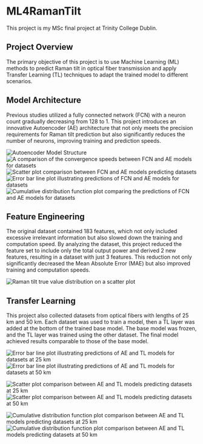 # ML4RamanTilt

This project is my MSc final project at Trinity College Dublin.

## Project Overview

The primary objective of this project is to use Machine Learning (ML) methods to predict Raman tilt in optical fiber transmission and apply Transfer Learning (TL) techniques to adapt the trained model to different scenarios.

## Model Architecture

Previous studies utilized a fully connected network (FCN) with a neuron count gradually decreasing from 128 to 1. This project introduces an innovative Autoencoder (AE) architecture that not only meets the precision requirements for Raman tilt prediction but also significantly reduces the number of neurons, improving training and prediction speeds.

![Autoencoder Model Structure](AE_structure.png)
![A comparison of the convergence speeds between FCN and AE models for datasets](VGG_time.png)
![Scatter plot comparison between FCN and AE models predicting datasets](VGG_scatter_25.png)
![Error bar line plot illustrating predictions of FCN and AE models for datasets](VGG_line_25.png)
![Cumulative distribution function plot comparing the predictions of FCN and AE models for datasets](VGG_CDF_25.png)

## Feature Engineering

The original dataset contained 183 features, which not only included excessive irrelevant information but also slowed down the training and computation speed. By analyzing the dataset, this project reduced the feature set to include only the total output power and derived 2 new features, resulting in a dataset with just 3 features. This reduction not only significantly decreased the Mean Absolute Error (MAE) but also improved training and computation speeds.

![Raman tilt true value distribution on a scatter plot](true_scatter_25.png)

## Transfer Learning

This project also collected datasets from optical fibers with lengths of 25 km and 50 km. Each dataset was used to train a model, then a TL layer was added at the bottom of the trained base model. The base model was frozen, and the TL layer was trained using the other dataset. The final model achieved results comparable to those of the base model.

![Error bar line plot illustrating predictions of AE and TL models for datasets at 25 km](TL_line_25.png)
![Error bar line plot illustrating predictions of AE and TL models for datasets at 50 km](TL_line_50.png)

![Scatter plot comparison between AE and TL models predicting datasets at 25 km](TL_scatter_25.png)
![Scatter plot comparison between AE and TL models predicting datasets at 50 km](TL_scatter_50.png)

![Cumulative distribution function plot comparison between AE and TL models predicting datasets at 25 km](TL_CDF_25.png)
![Cumulative distribution function plot comparison between AE and TL models predicting datasets at 50 km](TL_CDF_50.png)